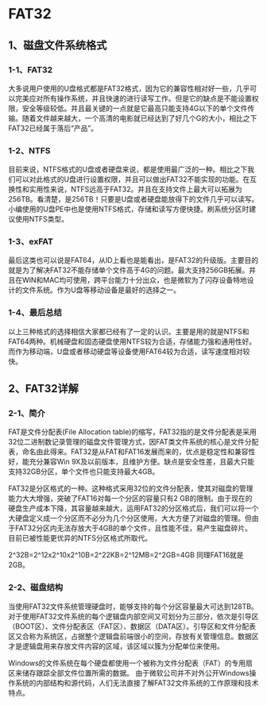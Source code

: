 # FAT32

## 1、磁盘文件系统格式

### 1-1、**FAT32**
大多说用户使用的U盘格式都是FAT32格式，因为它的兼容性相对好一些，几乎可以完美应对所有操作系统，并且快速的进行读写工作。但是它的缺点是不能设置权限，安全等级较低。并且最关键的一点就是它最高只能支持4G以下的单个文件传输。随着文件越来越大，一个高清的电影就已经达到了好几个G的大小，相比之下FAT32已经属于落后“产品”。

### 1-2、**NTFS**
目前来说，NTFS格式的U盘或者硬盘来说，都是使用最广泛的一种。相比之下我们可以对此格式的U盘进行设置权限，并且可以做出FAT32不能实现的功能。在互换性和实用性来说，NTFS远高于FAT32。并且在支持文件上最大可以拓展为256TB。看清楚，是256TB！只要是U盘或者硬盘能放得下的文件几乎可以读写。小编使用的U盘PE中也是使用NTFS格式，存储和读写方便快捷。刷系统分区时建议使用NTFS类型。

### 1-3、**exFAT**
最后这类也可以说是FAT64，从ID上看也是能看出，是FAT32的升级版。主要目的就是为了解决FAT32不能存储单个文件高于4G的问题。最大支持256GB拓展。并且在WIN和MAC均可使用，跨平台能力十分出众，也是微软为了闪存设备特地设计的文件系统。作为U盘等移动设备是最好的选择之一。

### 1-4、**最后总结**
以上三种格式的选择相信大家都已经有了一定的认识。主要是用的就是NTFS和FAT64两种。机械硬盘和固态硬盘使用NTFS较为合适，存储能力强和通用性好。而作为移动端，U盘或者移动硬盘等设备使用FAT64较为合适，读写速度相对较快。

## 2、FAT32详解

### 2-1、简介
FAT是文件分配表(File Allocation table)的缩写，FAT32指的是文件分配表是采用32位二进制数记录管理的磁盘文件管理方式，因FAT类文件系统的核心是文件分配表，命名由此得来。FAT32是从FAT和FAT16发展而来的，优点是稳定性和兼容性好，能充分兼容Win 9X及以前版本，且维护方便。缺点是安全性差，且最大只能支持32GB分区，单个文件也只能支持最大4GB。

FAT32是分区格式的一种。这种格式采用32位的文件分配表，使其对磁盘的管理能力大大增强，突破了FAT16对每一个分区的容量只有2 GB的限制。由于现在的硬盘生产成本下降，其容量越来越大，运用FAT32的分区格式后，我们可以将一个大硬盘定义成一个分区而不必分为几个分区使用，大大方便了对磁盘的管理。但由于FAT32分区内无法存放大于4GB的单个文件，且性能不佳，易产生磁盘碎片。目前已被性能更优异的NTFS分区格式所取代。

2^32B=2^12x2^10x2^10B=2^22KB=2^12MB=2^2GB=4GB
同理FAT16就是2GB。

### 2-2、磁盘结构
当使用FAT32文件系统管理硬盘时，能够支持的每个分区容量最大可达到128TB。对于使用FAT32文件系统的每个逻辑盘内部空间又可划分为三部分，依次是引导区（BOOT区）、文件分配表区（FAT区）、数据区（DATA区）。引导区和文件分配表区又合称为系统区，占据整个逻辑盘前端很小的空间，存放有关管理信息。数据区才是逻辑盘用来存放文件内容的区域，该区域以簇为分配单位来使用。

Windows的文件系统在每个硬盘都使用一个被称为文件分配表（FAT）的专用扇区来储存跟踪全部文件位置所需的数据。
由于微软公司并不对外公开Windows操作系统的内部结构和源代码，人们无法直接了解FAT32文件系统的工作原理和技术特点。




